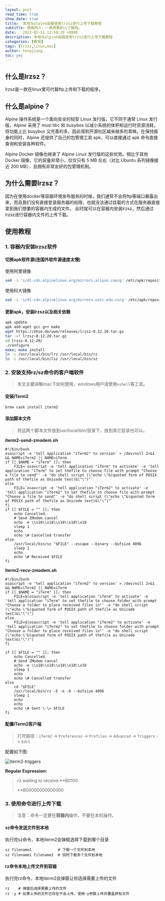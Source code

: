 ```yaml
---
layout: post
read_time: true
show_date: true
title:  本地与alpine容器使用lrzsz进行上传下载教程
subtitle: 愚痴的人，一直想要别人了解他。
date:   2022-02-11 12:58:20 +0800
description: 本地与alpine容器使用lrzsz进行上传下载教程
categories: [教程]
tags: [lrzsz,linux,mac]
author: tengjiang
toc: yes
---
```


## 什么是lrzsz？
lrzsz是一款在linux里可代替ftp上传和下载的程序。

## 什么是alpine？
Alpine 操作系统是一个面向安全的轻型 Linux 发行版。它不同于通常 Linux 发行版，Alpine 采用了 musl libc 和 busybox 以减小系统的体积和运行时资源消耗，但功能上比 busybox 又完善的多，因此得到开源社区越来越多的青睐。在保持瘦身的同时，Alpine 还提供了自己的包管理工具 apk，可以直接通过 apk 命令直接查询和安装各种软件。

Alpine Docker 镜像也继承了 Alpine Linux 发行版的这些优势。相比于其他 Docker 镜像，它的容量非常小，仅仅只有 5 MB 左右（对比 Ubuntu 系列镜像接近 200 MB），且拥有非常友好的包管理机制。

## 为什么需要lrzsz？
因为在使用docker等容器环境发布服务的时候，我们通常不会将ftp等端口暴露出来，而且我们没有直接登录服务器的权限，也就没法通过挂载的方式在服务器直接拿到我们想要的容器内生成的文件。
此时就可以在容器内安装lrzsz，然后通过lrzsz进行容器内文件的上传下载。

## 使用教程
### 1. 容器内安装lrzsz软件

#### 切换apk软件源(连国外软件源速度太慢)

使用阿里镜像

```sh
sed -i 's/dl-cdn.alpinelinux.org/mirrors.aliyun.com/g' /etc/apk/repositories
```

使用科大镜像

```sh
sed -i 's/dl-cdn.alpinelinux.org/mirrors.ustc.edu.cn/g' /etc/apk/repositories
```

#### 更新apk，安装lrzsz以及相关依赖

```sh
apk update
apk add wget gcc g++ make
wget https://ohse.de/uwe/releases/lrzsz-0.12.20.tar.gz
tar -xf lrzsz-0.12.20.tar.gz
cd lrzsz-0.12.20/
./configure
make; make install
ln -s /usr/local/bin/lrz /usr/local/bin/rz
ln -s /usr/local/bin/lsz /usr/local/bin/sz
```

### 2. 安装支持rz/sz命令的客户端软件

> 本文主要讲解mac下如何使用，windows用户请使用`xshell`等工具。

#### 安装iTerm2

```shell
brew cask install iterm2
```

#### 添加脚本文件

> 将这两个脚本文件放到usr/local/bin/目录下，放到其它目录也可以。

**iterm2-send-zmodem.sh**

```shell
#!/bin/bash
osascript -e 'tell application "iTerm2" to version' > /dev/null 2>&1 && NAME=iTerm2 || NAME=iTerm
if [[ $NAME = "iTerm" ]]; then
	FILE=`osascript -e 'tell application "iTerm" to activate' -e 'tell application "iTerm" to set thefile to choose file with prompt "Choose a file to send"' -e "do shell script (\"echo \"&(quoted form of POSIX path of thefile as Unicode text)&\"\")"`
else
	FILE=`osascript -e 'tell application "iTerm2" to activate' -e 'tell application "iTerm2" to set thefile to choose file with prompt "Choose a file to send"' -e "do shell script (\"echo \"&(quoted form of POSIX path of thefile as Unicode text)&\"\")"`
fi
if [[ $FILE = "" ]]; then
	echo Cancelled.
	# Send ZModem cancel
	echo -e \\x18\\x18\\x18\\x18\\x18
	sleep 1
	echo
	echo \# Cancelled transfer
else
	/usr/local/bin/sz "$FILE" --escape --binary --bufsize 4096
	sleep 1
	echo
	echo \# Received $FILE
fi
```

**iterm2-recv-zmodem.sh**

```shell
#!/bin/bash
osascript -e 'tell application "iTerm2" to version' > /dev/null 2>&1 && NAME=iTerm2 || NAME=iTerm
if [[ $NAME = "iTerm" ]]; then
	FILE=$(osascript -e 'tell application "iTerm" to activate' -e 'tell application "iTerm" to set thefile to choose folder with prompt "Choose a folder to place received files in"' -e "do shell script (\"echo \"&(quoted form of POSIX path of thefile as Unicode text)&\"\")")
else
	FILE=$(osascript -e 'tell application "iTerm2" to activate' -e 'tell application "iTerm2" to set thefile to choose folder with prompt "Choose a folder to place received files in"' -e "do shell script (\"echo \"&(quoted form of POSIX path of thefile as Unicode text)&\"\")")
fi

if [[ $FILE = "" ]]; then
	echo Cancelled.
	# Send ZModem cancel
	echo -e \\x18\\x18\\x18\\x18\\x18
	sleep 1
	echo
	echo \# Cancelled transfer
else
	cd "$FILE"
	/usr/local/bin/rz -E -e -b --bufsize 4096
	sleep 1
	echo
	echo
	echo \# Sent \-\> $FILE
fi

```

#### 配置iTerm2客户端

> 打开路径：`iTerm2` -> `Preferences` -> `Profiles` -> `Advanced` -> `Triggers` -> `Edit`

配置如下图:

![iterm2-triggers](https://s2.loli.net/2022/02/11/WgLphE6uaOdSQc8.png)

**Regular Expression:**

> rz waiting to receive.\*\*B0100
>
> \*\*B00000000000000

### 3. 使用命令进行上传下载

> 注意：命令一定要在**容器内**操作，不要在本机操作。

#### sz命令发送文件到本地

执行完sz命令，本地iterm2会弹框选择下载到哪个目录

```shell
sz filename1            # 下载一个文件到本地
sz filename1 filename2  # 同时下载多个文件到本地
```

#### rz命令本地上传文件到容器

执行完rz命令，本地iterm2会弹窗让你选择需要上传的文件

```shell
rz    # 弹窗后选择需要上传的文件
rz -y # 如果上传的文件已存在不会上传，使用-y参数上传并覆盖原有文件
```



